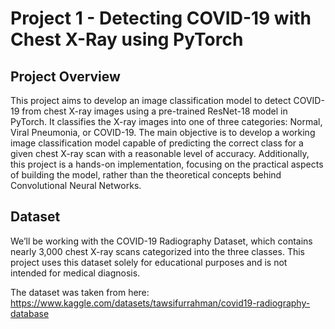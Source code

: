 # Project 1 - Detecting COVID-19 with Chest X-Ray using PyTorch

## Project Overview
 
This project aims to develop an image classification model to detect COVID-19 from chest X-ray images using a pre-trained ResNet-18 model in PyTorch. It classifies the X-ray images into one of three categories: Normal, Viral Pneumonia, or COVID-19. The main objective is to develop a working image classification model capable of predicting the correct class for a given chest X-ray scan with a reasonable level of accuracy. Additionally, this project is a hands-on implementation, focusing on the practical aspects of building the model, rather than the theoretical concepts behind Convolutional Neural Networks.

## Dataset

We’ll be working with the COVID-19 Radiography Dataset, which contains nearly 3,000 chest X-ray scans categorized into the three classes. This project uses this dataset solely for educational purposes and is not intended for medical diagnosis.

The dataset was taken from here: https://www.kaggle.com/datasets/tawsifurrahman/covid19-radiography-database

